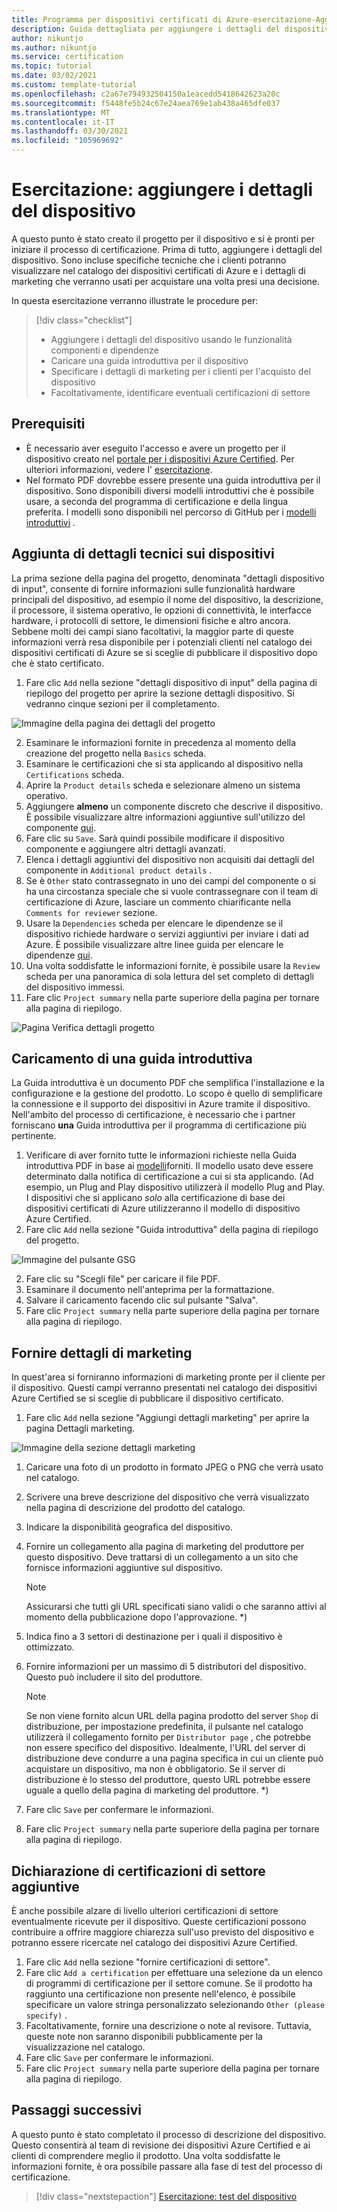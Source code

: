 ```yaml
---
title: Programma per dispositivi certificati di Azure-esercitazione-Aggiunta di dettagli sul dispositivo
description: Guida dettagliata per aggiungere i dettagli del dispositivo al progetto nel portale per i dispositivi Azure Certified
author: nikuntjo
ms.author: nikuntjo
ms.service: certification
ms.topic: tutorial
ms.date: 03/02/2021
ms.custom: template-tutorial
ms.openlocfilehash: c2a67e794932504150a1eacedd5418642623a20c
ms.sourcegitcommit: f5448fe5b24c67e24aea769e1ab438a465dfe037
ms.translationtype: MT
ms.contentlocale: it-IT
ms.lasthandoff: 03/30/2021
ms.locfileid: "105969692"
---
```

# <a name="tutorial-add-device-details"></a>Esercitazione: aggiungere i dettagli del dispositivo

A questo punto è stato creato il progetto per il dispositivo e si è pronti per iniziare il processo di certificazione. Prima di tutto, aggiungere i dettagli del dispositivo. Sono incluse specifiche tecniche che i clienti potranno visualizzare nel catalogo dei dispositivi certificati di Azure e i dettagli di marketing che verranno usati per acquistare una volta presi una decisione.

In questa esercitazione verranno illustrate le procedure per:

> [!div class="checklist"]
> * Aggiungere i dettagli del dispositivo usando le funzionalità componenti e dipendenze
> * Caricare una guida introduttiva per il dispositivo
> * Specificare i dettagli di marketing per i clienti per l'acquisto del dispositivo
> * Facoltativamente, identificare eventuali certificazioni di settore

## <a name="prerequisites"></a>Prerequisiti

* È necessario aver eseguito l'accesso e avere un progetto per il dispositivo creato nel [portale per i dispositivi Azure Certified](https://certify.azure.com). Per ulteriori informazioni, vedere l' [esercitazione](tutorial-01-creating-your-project.md).
* Nel formato PDF dovrebbe essere presente una guida introduttiva per il dispositivo. Sono disponibili diversi modelli introduttivi che è possibile usare, a seconda del programma di certificazione e della lingua preferita. I modelli sono disponibili nel percorso di GitHub per i [modelli introduttivi](https://aka.ms/GSTemplate "Introduzione ai modelli") .

## <a name="adding-technical-device-details"></a>Aggiunta di dettagli tecnici sui dispositivi

La prima sezione della pagina del progetto, denominata "dettagli dispositivo di input", consente di fornire informazioni sulle funzionalità hardware principali del dispositivo, ad esempio il nome del dispositivo, la descrizione, il processore, il sistema operativo, le opzioni di connettività, le interfacce hardware, i protocolli di settore, le dimensioni fisiche e altro ancora. Sebbene molti dei campi siano facoltativi, la maggior parte di queste informazioni verrà resa disponibile per i potenziali clienti nel catalogo dei dispositivi certificati di Azure se si sceglie di pubblicare il dispositivo dopo che è stato certificato.

1. Fare clic `Add` nella sezione "dettagli dispositivo di input" della pagina di riepilogo del progetto per aprire la sezione dettagli dispositivo. Si vedranno cinque sezioni per il completamento.

![Immagine della pagina dei dettagli del progetto](./media/images/device-details-menu.png)

2. Esaminare le informazioni fornite in precedenza al momento della creazione del progetto nella `Basics` scheda.
1. Esaminare le certificazioni che si sta applicando al dispositivo nella `Certifications` scheda.
1. Aprire la `Product details` scheda e selezionare almeno un sistema operativo.
1. Aggiungere **almeno** un componente discreto che descrive il dispositivo. È possibile visualizzare altre informazioni aggiuntive sull'utilizzo del componente [qui](how-to-using-the-components-feature.md).
1. Fare clic su `Save`. Sarà quindi possibile modificare il dispositivo componente e aggiungere altri dettagli avanzati.
1. Elenca i dettagli aggiuntivi del dispositivo non acquisiti dai dettagli del componente in `Additional product details` .
1. Se è `Other` stato contrassegnato in uno dei campi del componente o si ha una circostanza speciale che si vuole contrassegnare con il team di certificazione di Azure, lasciare un commento chiarificante nella `Comments for reviewer` sezione.
1. Usare la `Dependencies` scheda per elencare le dipendenze se il dispositivo richiede hardware o servizi aggiuntivi per inviare i dati ad Azure. È possibile visualizzare altre linee guida per elencare le dipendenze [qui](how-to-indirectly-connected-devices.md).
1. Una volta soddisfatte le informazioni fornite, è possibile usare la `Review` scheda per una panoramica di sola lettura del set completo di dettagli del dispositivo immessi.
1. Fare clic `Project summary` nella parte superiore della pagina per tornare alla pagina di riepilogo.

![Pagina Verifica dettagli progetto](./media/images/sample-device-details.png)

## <a name="uploading-a-get-started-guide"></a>Caricamento di una guida introduttiva

La Guida introduttiva è un documento PDF che semplifica l'installazione e la configurazione e la gestione del prodotto. Lo scopo è quello di semplificare la connessione e il supporto dei dispositivi in Azure tramite il dispositivo. Nell'ambito del processo di certificazione, è necessario che i partner forniscano **una** Guida introduttiva per il programma di certificazione più pertinente.

1. Verificare di aver fornito tutte le informazioni richieste nella Guida introduttiva PDF in base ai [modelli](https://aka.ms/GSTemplate)forniti. Il modello usato deve essere determinato dalla notifica di certificazione a cui si sta applicando. (Ad esempio, un Plug and Play dispositivo utilizzerà il modello Plug and Play. I dispositivi che si applicano *solo* alla certificazione di base dei dispositivi certificati di Azure utilizzeranno il modello di dispositivo Azure Certified.
1. Fare clic `Add` nella sezione "Guida introduttiva" della pagina di riepilogo del progetto.

![Immagine del pulsante GSG](./media/images/gsg-menu.png)

2. Fare clic su "Scegli file" per caricare il file PDF.
1. Esaminare il documento nell'anteprima per la formattazione.
1. Salvare il caricamento facendo clic sul pulsante "Salva".
1. Fare clic `Project summary` nella parte superiore della pagina per tornare alla pagina di riepilogo.

## <a name="providing-marketing-details"></a>Fornire dettagli di marketing

In quest'area si forniranno informazioni di marketing pronte per il cliente per il dispositivo. Questi campi verranno presentati nel catalogo dei dispositivi Azure Certified se si sceglie di pubblicare il dispositivo certificato.

1. Fare clic `Add` nella sezione "Aggiungi dettagli marketing" per aprire la pagina Dettagli marketing.

![Immagine della sezione dettagli marketing](./media/images/marketing-details.png)

1. Caricare una foto di un prodotto in formato JPEG o PNG che verrà usato nel catalogo.
1. Scrivere una breve descrizione del dispositivo che verrà visualizzato nella pagina di descrizione del prodotto del catalogo.
1. Indicare la disponibilità geografica del dispositivo.
1. Fornire un collegamento alla pagina di marketing del produttore per questo dispositivo. Deve trattarsi di un collegamento a un sito che fornisce informazioni aggiuntive sul dispositivo.
    > [!Note]
    > Assicurarsi che tutti gli URL specificati siano validi o che saranno attivi al momento della pubblicazione dopo l'approvazione. *)

1. Indica fino a 3 settori di destinazione per i quali il dispositivo è ottimizzato.
1. Fornire informazioni per un massimo di 5 distributori del dispositivo. Questo può includere il sito del produttore.

    > [!Note]
    > Se non viene fornito alcun URL della pagina prodotto del server `Shop` di distribuzione, per impostazione predefinita, il pulsante nel catalogo utilizzerà il collegamento fornito per `Distributor page` , che potrebbe non essere specifico del dispositivo. Idealmente, l'URL del server di distribuzione deve condurre a una pagina specifica in cui un cliente può acquistare un dispositivo, ma non è obbligatorio. Se il server di distribuzione è lo stesso del produttore, questo URL potrebbe essere uguale a quello della pagina di marketing del produttore. *)

1. Fare clic `Save` per confermare le informazioni.
1. Fare clic `Project summary` nella parte superiore della pagina per tornare alla pagina di riepilogo.

## <a name="declaring-additional-industry-certifications"></a>Dichiarazione di certificazioni di settore aggiuntive

È anche possibile alzare di livello ulteriori certificazioni di settore eventualmente ricevute per il dispositivo. Queste certificazioni possono contribuire a offrire maggiore chiarezza sull'uso previsto del dispositivo e potranno essere ricercate nel catalogo dei dispositivi Azure Certified.

1. Fare clic `Add` nella sezione "fornire certificazioni di settore".
1. Fare clic `Add a certification` per effettuare una selezione da un elenco di programmi di certificazione per il settore comune. Se il prodotto ha raggiunto una certificazione non presente nell'elenco, è possibile specificare un valore stringa personalizzato selezionando `Other (please specify)` .
1. Facoltativamente, fornire una descrizione o note al revisore. Tuttavia, queste note non saranno disponibili pubblicamente per la visualizzazione nel catalogo.
1. Fare clic `Save` per confermare le informazioni.
1. Fare clic `Project summary` nella parte superiore della pagina per tornare alla pagina di riepilogo.

## <a name="next-steps"></a>Passaggi successivi

A questo punto è stato completato il processo di descrizione del dispositivo. Questo consentirà al team di revisione dei dispositivi Azure Certified e ai clienti di comprendere meglio il prodotto. Una volta soddisfatte le informazioni fornite, è ora possibile passare alla fase di test del processo di certificazione.
> [!div class="nextstepaction"]
> [Esercitazione: test del dispositivo](tutorial-03-testing-your-device.md)
